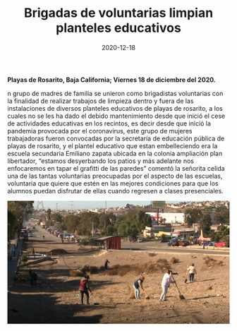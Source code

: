 ﻿---
layout: blog
title:  "Brigadas de voluntarias limpian planteles educativos"
date:   2020-12-18
categories: playas de rosarito
permalink: /:categories/:title:output_ext
image: /img/cnr/2020-12-18-brigadas-de-voluntaras.png
alt: "Brigadas de voluntarias limpian planteles educativos"
autor: 
---
 
**Playas de Rosarito, Baja California; Viernes 18 de diciembre del 2020.** 

n grupo de madres de familia se unieron como brigadistas voluntarias con la finalidad de realizar trabajos de limpieza dentro y fuera de las instalaciones de diversos planteles educativos de playas de rosarito, a los cuales no se les ha dado el debido mantenimiento desde que inició el cese de actividades educativas en los recintos, es decir desde que inició la pandemia provocada por el coronavirus, este grupo de mujeres trabajadoras fueron convocadas por la secretaría de educación pública de playas de rosarito, y el plantel educativo que estan embelleciendo era la escuela secundaria Emiliano zapata ubicada en la colonia ampliación plan libertador, “estamos desyerbando los patios y más adelante nos enfocaremos en tapar el grafitti de las paredes” comentó la señorita celida una de las tantas voluntarias preocupadas por el aspecto de las escuelas, voluntaria que quiere que estén en las mejores condiciones para que los alumnos puedan disfrutar de ellas cuando regresen a clases presenciales.

<div id="carouselExampleSlidesOnly" class="carousel slide" data-ride="carousel">
  <div class="carousel-inner">
    <div class="carousel-item active">
       <img class="d-block w-100" src="/img/cnr/2020-12-18-brigadas-de-voluntaras.png" loading="lazy"  alt="Brigadas de voluntarias limpian planteles educativos">
    </div>
  </div>
</div>
